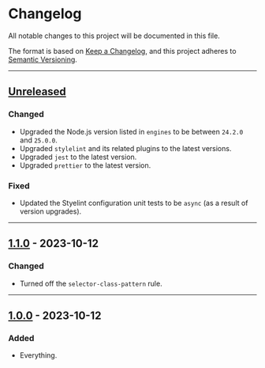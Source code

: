 # Changelog

All notable changes to this project will be documented in this file.

The format is based on [Keep a Changelog](https://keepachangelog.com/en/1.0.0/),
and this project adheres to [Semantic
Versioning](https://semver.org/spec/v2.0.0.html).

--------------------------------------------------------------------------------

## [Unreleased]

### Changed

- Upgraded the Node.js version listed in `engines` to be between `24.2.0` and
  `25.0.0`.
- Upgraded `stylelint` and its related plugins to the latest versions.
- Upgraded `jest` to the latest version.
- Upgraded `prettier` to the latest version.

### Fixed

- Updated the Styelint configuration unit tests to be `async` (as a result of
  version upgrades).

--------------------------------------------------------------------------------

## [1.1.0] - 2023-10-12

### Changed

- Turned off the `selector-class-pattern` rule.

--------------------------------------------------------------------------------

## [1.0.0] - 2023-10-12

### Added

- Everything.

[Unreleased]: https://github.com/dfranklinau/stylelint-config-dfranklinau/compare/v1.1.0...HEAD
[1.1.0]: https://github.com/dfranklinau/stylelint-config-dfranklinau/releases/tag/v1.1.0
[1.0.0]: https://github.com/dfranklinau/stylelint-config-dfranklinau/releases/tag/v1.0.0
